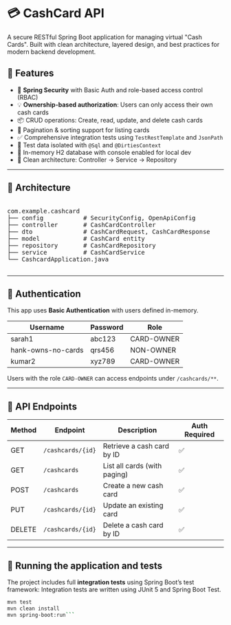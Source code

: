 # 💳 CashCard API

A secure RESTful Spring Boot application for managing virtual "Cash Cards". Built with clean architecture, layered design, and best practices for modern backend development.

## 🚀 Features

- 🔐 **Spring Security** with Basic Auth and role-based access control (RBAC)
- 💡 **Ownership-based authorization**: Users can only access their own cash cards
- 📦 CRUD operations: Create, read, update, and delete cash cards
- 📄 Pagination & sorting support for listing cards
- ✅ Comprehensive integration tests using `TestRestTemplate` and `JsonPath`
- 🧪 Test data isolated with `@Sql` and `@DirtiesContext`
- 💾 In-memory H2 database with console enabled for local dev
- 🧱 Clean architecture: Controller → Service → Repository

---

## 📐 Architecture
<pre>

com.example.cashcard
├── config           # SecurityConfig, OpenApiConfig
├── controller       # CashCardController
├── dto              # CashCardRequest, CashCardResponse
├── model            # CashCard entity
├── repository       # CashCardRepository
├── service          # CashCardService
└── CashcardApplication.java

</pre>


---

## 🔐 Authentication

This app uses **Basic Authentication** with users defined in-memory.

| Username   | Password | Role         |
|------------|----------|--------------|
| sarah1     | abc123   | CARD-OWNER   |
| hank-owns-no-cards | qrs456 | NON-OWNER    |
| kumar2     | xyz789   | CARD-OWNER   |

Users with the role `CARD-OWNER` can access endpoints under `/cashcards/**`.

---

## 🔄 API Endpoints

| Method | Endpoint             | Description                       | Auth Required |
|--------|----------------------|-----------------------------------|---------------|
| GET    | `/cashcards/{id}`    | Retrieve a cash card by ID        | ✅            |
| GET    | `/cashcards`         | List all cards (with paging)      | ✅            |
| POST   | `/cashcards`         | Create a new cash card            | ✅            |
| PUT    | `/cashcards/{id}`    | Update an existing card           | ✅            |
| DELETE | `/cashcards/{id}`    | Delete a cash card by ID          | ✅            |

---

## 🧪 Running the application and tests

The project includes full **integration tests** using Spring Boot’s test framework:
Integration tests are written using JUnit 5 and Spring Boot Test.

```bash
mvn test
mvn clean install
mvn spring-boot:run```

